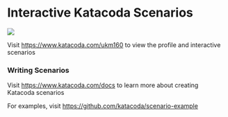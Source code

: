 # Interactive Katacoda Scenarios

[![](http://shields.katacoda.com/katacoda/ukm160/count.svg)](https://www.katacoda.com/ukm160 "Get your profile on Katacoda.com")

Visit https://www.katacoda.com/ukm160 to view the profile and interactive scenarios

### Writing Scenarios
Visit https://www.katacoda.com/docs to learn more about creating Katacoda scenarios

For examples, visit https://github.com/katacoda/scenario-example
